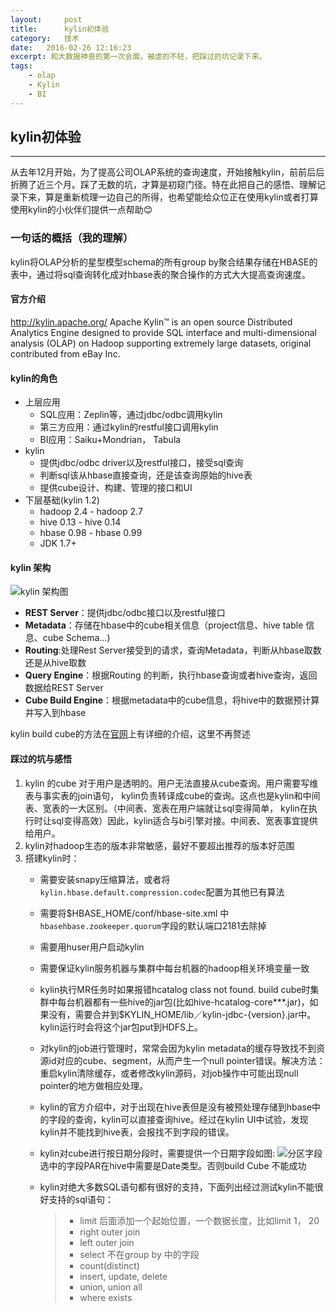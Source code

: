 ```yaml
---
layout:     post
title:      kylin初体验
category:   技术
date:   2016-02-26 12:16:23
excerpt: 和大数据神兽的第一次会面，被虐的不轻，把踩过的坑记录下来。
tags:
    - olap
    - Kylin
    - BI
---
```



## kylin初体验
---
从去年12月开始，为了提高公司OLAP系统的查询速度，开始接触kylin，前前后后折腾了近三个月。踩了无数的坑，才算是初窥门径。特在此把自己的感悟、理解记录下来，算是重新梳理一边自己的所得，也希望能给众位正在使用kylin或者打算使用kylin的小伙伴们提供一点帮助😊

### 一句话的概括（我的理解）

kylin将OLAP分析的星型模型schema的所有group by聚合结果存储在HBASE的表中，通过将sql查询转化成对hbase表的聚合操作的方式大大提高查询速度。

#### 官方介绍
http://kylin.apache.org/
Apache Kylin™ is an open source Distributed Analytics Engine designed to provide SQL interface and multi-dimensional analysis (OLAP) on Hadoop supporting extremely large datasets, original contributed from eBay Inc.

#### kylin的角色
* 上层应用
    + SQL应用：Zeplin等，通过jdbc/odbc调用kylin
    + 第三方应用：通过kylin的restful接口调用kylin
    + BI应用：Saiku+Mondrian， Tabula
* kylin
    + 提供jdbc/odbc driver以及restful接口，接受sql查询
    + 判断sql该从hbase直接查询，还是该查询原始的hive表
    + 提供cube设计、构建、管理的接口和UI
* 下层基础(kylin 1.2)
    + hadoop 2.4 - hadoop 2.7
    + hive 0.13 - hive 0.14
    + hbase 0.98 - hbase 0.99
    + JDK 1.7+

#### kylin 架构
![kylin 架构图](http://7xr9qj.com1.z0.glb.clouddn.com/kylin.png "kylin 架构图")

 - **REST Server**：提供jdbc/odbc接口以及restful接口
 - **Metadata**：存储在hbase中的cube相关信息（project信息、hive table 信息、cube Schema...)
 - **Routing**:处理Rest Server接受到的请求，查询Metadata，判断从hbase取数还是从hive取数
 - **Query Engine**：根据Routing 的判断，执行hbase查询或者hive查询，返回数据给REST Server
 - **Cube Build Engine**：根据metadata中的cube信息，将hive中的数据预计算并写入到hbase

kylin build cube的方法在[官网][1]上有详细的介绍，这里不再赘述

#### 踩过的坑与感悟
1. kylin 的cube 对于用户是透明的。用户无法直接从cube查询。用户需要写维表与事实表的join语句， kylin负责转译成cube的查询。这点也是kylin和中间表、宽表的一大区别。（中间表、宽表在用户端就让sql变得简单， kylin在执行时让sql变得高效）因此，kylin适合与bi引擎对接。中间表、宽表事宜提供给用户。
2. kylin对hadoop生态的版本非常敏感，最好不要超出推荐的版本好范围
3. 搭建kylin时：
    - 需要安装snapy压缩算法，或者将`kylin.hbase.default.compression.codec`配置为其他已有算法
    - 需要将\$HBASE_HOME/conf/hbase-site.xml 中`hbasehbase.zookeeper.quorum`字段的默认端口2181去除掉
    - 需要用huser用户启动kylin
    - 需要保证kylin服务机器与集群中每台机器的hadoop相关环境变量一致
    - kylin执行MR任务时如果报错hcatalog class not found.
      build cube时集群中每台机器都有一些hive的jar包(比如hive-hcatalog-core***.jar)，如果没有，需要合并到\$KYLIN_HOME/lib／kylin-jdbc-{version}.jar中。kylin运行时会将这个jar包put到HDFS上。
    - 对kylin的job进行管理时，常常会因为kylin metadata的缓存导致找不到资源id对应的cube、segment，从而产生一个null pointer错误。解决方法：重启kylin清除缓存，或者修改kylin源码，对job操作中可能出现null pointer的地方做相应处理。
    - kylin的官方介绍中，对于出现在hive表但是没有被预处理存储到hbase中的字段的查询，kylin可以直接查询hive。经过在kylin UI中试验，发现kylin并不能找到hive表，会报找不到字段的错误。
    - kylin对cube进行按日期分段时，需要提供一个日期字段如图:
    ![分区字段](http://7xr9qj.com1.z0.glb.clouddn.com/segment.png "分区字段选择")
    选中的字段PAR在hive中需要是Date类型。否则build Cube 不能成功
    - kylin对绝大多数SQL语句都有很好的支持，下面列出经过测试kylin不能很好支持的sql语句：


        > - limit 后面添加一个起始位置，一个数据长度，比如limit 1， 20
        > - right outer join
        > - left outer join
        > - select 不在group by 中的字段
        > - count(distinct)
        > - insert, update, delete
        > - union, union all
        > - where exists


  [1]: http://kylin.apache.org/docs/tutorial/create_cube.html
